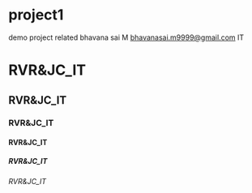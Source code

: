 # project1
demo project related
bhavana sai M
bhavanasai.m9999@gmail.com
IT



# RVR&JC_IT
## RVR&JC_IT
### RVR&JC_IT
#### RVR&JC_IT
##### RVR&JC_IT
###### RVR&JC_IT
